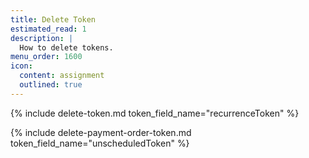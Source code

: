 ```yaml
---
title: Delete Token
estimated_read: 1
description: |
  How to delete tokens.
menu_order: 1600
icon:
  content: assignment
  outlined: true
---
```



{% include delete-token.md token_field_name="recurrenceToken" %}

{% include delete-payment-order-token.md token_field_name="unscheduledToken" %}
